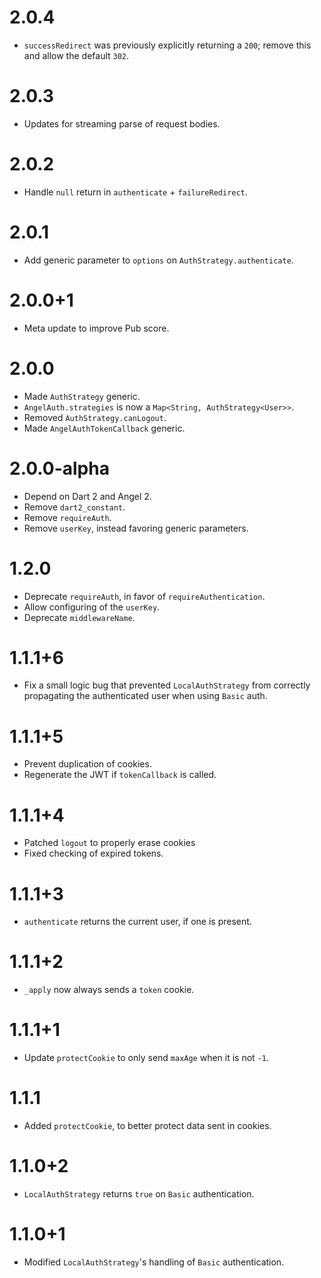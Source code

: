 # 2.0.4
* `successRedirect` was previously explicitly returning a `200`; remove this and allow the default `302`.

# 2.0.3
* Updates for streaming parse of request bodies.

# 2.0.2
* Handle `null` return in `authenticate` + `failureRedirect`.

# 2.0.1
* Add generic parameter to `options` on `AuthStrategy.authenticate`.

# 2.0.0+1
* Meta update to improve Pub score.

# 2.0.0
* Made `AuthStrategy` generic.
* `AngelAuth.strategies` is now a `Map<String, AuthStrategy<User>>`.
* Removed `AuthStrategy.canLogout`.
* Made `AngelAuthTokenCallback` generic.

# 2.0.0-alpha
* Depend on Dart 2 and Angel 2.
* Remove `dart2_constant`.
* Remove `requireAuth`.
* Remove `userKey`, instead favoring generic parameters.

# 1.2.0
* Deprecate `requireAuth`, in favor of `requireAuthentication`.
* Allow configuring of the `userKey`.
* Deprecate `middlewareName`.

# 1.1.1+6
* Fix a small logic bug that prevented `LocalAuthStrategy`
from correctly propagating the authenticated user when
using `Basic` auth.

# 1.1.1+5
* Prevent duplication of cookies.
* Regenerate the JWT if `tokenCallback` is called.

# 1.1.1+4
* Patched `logout` to properly erase cookies
* Fixed checking of expired tokens.

# 1.1.1+3
* `authenticate` returns the current user, if one is present.

# 1.1.1+2
* `_apply` now always sends a `token` cookie.

# 1.1.1+1
* Update `protectCookie` to only send `maxAge` when it is not `-1`.

# 1.1.1
* Added `protectCookie`, to better protect data sent in cookies.

# 1.1.0+2
* `LocalAuthStrategy` returns `true` on `Basic` authentication.

# 1.1.0+1
* Modified `LocalAuthStrategy`'s handling of `Basic` authentication.
